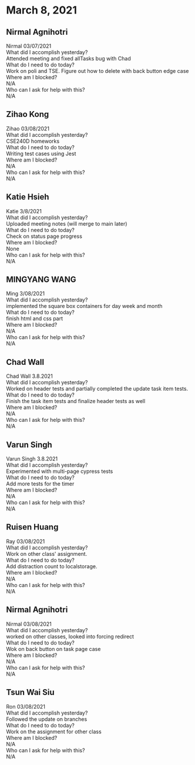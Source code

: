 # March 8, 2021

## Nirmal Agnihotri
Nirmal 03/07/2021\
 What did I accomplish yesterday?\
Attended meeting and fixed allTasks bug with Chad\
 What do I need to do today?\
Work on poli and TSE. Figure out how to delete with back button edge case\
 Where am I blocked?\
N/A\
 Who can I ask for help with this?\
N/A

## Zihao Kong
Zihao 03/08/2021\
 What did I accomplish yesterday?\
CSE240D homeworks\
 What do I need to do today?\
Writing test cases using Jest\
 Where am I blocked?\
N/A\
 Who can I ask for help with this?\
N/A

## Katie Hsieh
Katie 3/8/2021\
What did I accomplish yesterday?\
Uploaded meeting notes (will merge to main later)\
What do I need to do today?\
Check on status page progress\
Where am I blocked?\
None\
Who can I ask for help with this?\
N/A

## MINGYANG WANG
Ming 3/08/2021\
 What did I accomplish yesterday?\
implemented the square box containers for day week and month\
 What do I need to do today?\
finish html and css part\
 Where am I blocked?\
N/A\
 Who can I ask for help with this?\
N/A

## Chad Wall
Chad Wall 3.8.2021\
What did I accomplish yesterday?\
Worked on header tests and partially completed the update task item tests.\
What do I need to do today?\
Finish the task item tests and finalize header tests as well\
Where am I blocked?\
N/A\
Who can I ask for help with this?\
N/A

## Varun Singh
Varun Singh 3.8.2021\
What did I accomplish yesterday?\
Experimented with multi-page cypress tests\
What do I need to do today?\
Add more tests for the timer\
Where am I blocked?\
N/A\
Who can I ask for help with this?\
N/A

## Ruisen Huang
Ray 03/08/2021\
 What did I accomplish yesterday?\
Work on other class' assignment.\
 What do I need to do today?\
Add distraction count to localstorage.\
 Where am I blocked?\
N/A\
 Who can I ask for help with this?\
N/A

## Nirmal Agnihotri
Nirmal 03/08/2021\
 What did I accomplish yesterday?\
worked on other classes, looked into forcing redirect\
 What do I need to do today?\
Wok on back button on task page case\
 Where am I blocked?\
N/A\
 Who can I ask for help with this?\
N/A

## Tsun Wai Siu
Ron 03/08/2021\
  What did I accomplish yesterday?\
Followed the update on branches\
  What do I need to do today?\
Work on the assignment for other class\
  Where am I blocked?\
N/A\
  Who can I ask for help with this?\
N/A